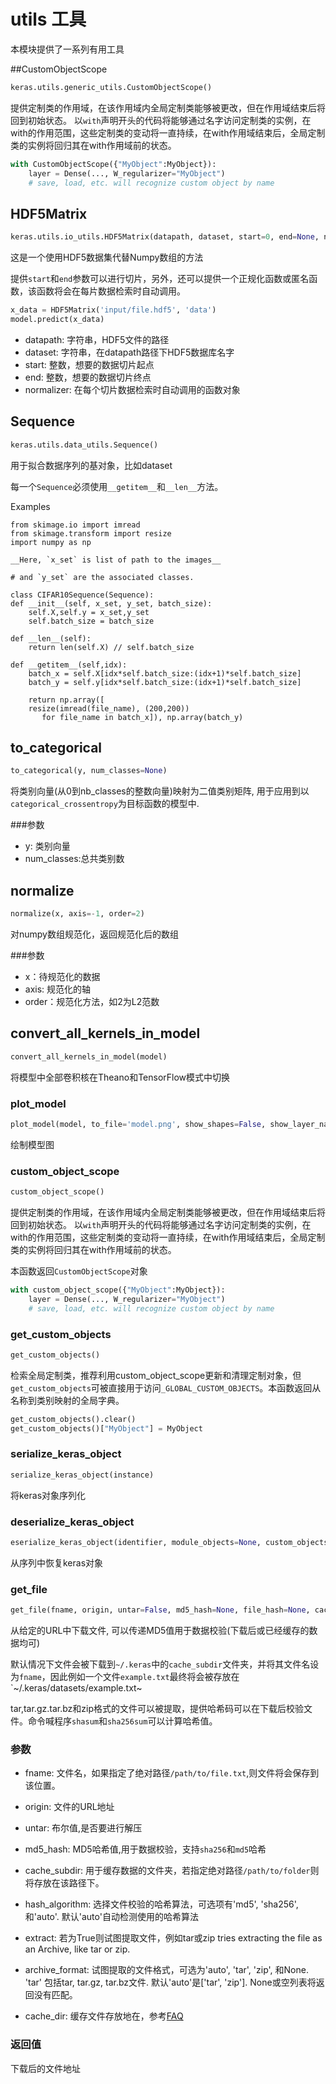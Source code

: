 # utils 工具

本模块提供了一系列有用工具


##CustomObjectScope
```python
keras.utils.generic_utils.CustomObjectScope()
```
提供定制类的作用域，在该作用域内全局定制类能够被更改，但在作用域结束后将回到初始状态。
以```with```声明开头的代码将能够通过名字访问定制类的实例，在with的作用范围，这些定制类的变动将一直持续，在with作用域结束后，全局定制类的实例将回归其在with作用域前的状态。

```python
with CustomObjectScope({"MyObject":MyObject}):
    layer = Dense(..., W_regularizer="MyObject")
    # save, load, etc. will recognize custom object by name
```

## HDF5Matrix

```python
keras.utils.io_utils.HDF5Matrix(datapath, dataset, start=0, end=None, normalizer=None)
```

这是一个使用HDF5数据集代替Numpy数组的方法

提供```start```和```end```参数可以进行切片，另外，还可以提供一个正规化函数或匿名函数，该函数将会在每片数据检索时自动调用。

```python
x_data = HDF5Matrix('input/file.hdf5', 'data')
model.predict(x_data)
```

* datapath: 字符串，HDF5文件的路径
* dataset: 字符串，在datapath路径下HDF5数据库名字
* start: 整数，想要的数据切片起点
* end: 整数，想要的数据切片终点
* normalizer: 在每个切片数据检索时自动调用的函数对象

## Sequence

```python
keras.utils.data_utils.Sequence()
```
用于拟合数据序列的基对象，比如dataset

每一个`Sequence`必须使用`__getitem__`和`__len__`方法。

Examples

```
from skimage.io import imread
from skimage.transform import resize
import numpy as np

__Here, `x_set` is list of path to the images__

# and `y_set` are the associated classes.

class CIFAR10Sequence(Sequence):
def __init__(self, x_set, y_set, batch_size):
    self.X,self.y = x_set,y_set
    self.batch_size = batch_size

def __len__(self):
    return len(self.X) // self.batch_size

def __getitem__(self,idx):
    batch_x = self.X[idx*self.batch_size:(idx+1)*self.batch_size]
    batch_y = self.y[idx*self.batch_size:(idx+1)*self.batch_size]

    return np.array([
    resize(imread(file_name), (200,200))
       for file_name in batch_x]), np.array(batch_y)
```

## to_categorical
```python
to_categorical(y, num_classes=None)
```

将类别向量(从0到nb_classes的整数向量)映射为二值类别矩阵, 用于应用到以`categorical_crossentropy`为目标函数的模型中.

###参数

* y: 类别向量
* num_classes:总共类别数

## normalize
```python
normalize(x, axis=-1, order=2)
```

对numpy数组规范化，返回规范化后的数组

###参数
* x：待规范化的数据
* axis: 规范化的轴
* order：规范化方法，如2为L2范数


## convert_all_kernels_in_model
```python
convert_all_kernels_in_model(model)
```

将模型中全部卷积核在Theano和TensorFlow模式中切换

### plot_model
```python
plot_model(model, to_file='model.png', show_shapes=False, show_layer_names=True)
```
绘制模型图

### custom_object_scope
```python
custom_object_scope()
```
提供定制类的作用域，在该作用域内全局定制类能够被更改，但在作用域结束后将回到初始状态。
以```with```声明开头的代码将能够通过名字访问定制类的实例，在with的作用范围，这些定制类的变动将一直持续，在with作用域结束后，全局定制类的实例将回归其在with作用域前的状态。

本函数返回```CustomObjectScope```对象

```python
with custom_object_scope({"MyObject":MyObject}):
	layer = Dense(..., W_regularizer="MyObject")
	# save, load, etc. will recognize custom object by name
```

### get_custom_objects
```python
get_custom_objects()
```

检索全局定制类，推荐利用custom_object_scope更新和清理定制对象，但```get_custom_objects```可被直接用于访问```_GLOBAL_CUSTOM_OBJECTS```。本函数返回从名称到类别映射的全局字典。

```python
get_custom_objects().clear()
get_custom_objects()["MyObject"] = MyObject
```

### serialize_keras_object
```python
serialize_keras_object(instance)
```
将keras对象序列化

### deserialize_keras_object
```python
eserialize_keras_object(identifier, module_objects=None, custom_objects=None, printable_module_name='object')
```
从序列中恢复keras对象

### get_file

```python
get_file(fname, origin, untar=False, md5_hash=None, file_hash=None, cache_subdir='datasets', hash_algorithm='auto', extract=False, archive_format='auto', cache_dir=None)
```

从给定的URL中下载文件, 可以传递MD5值用于数据校验(下载后或已经缓存的数据均可)

默认情况下文件会被下载到`~/.keras`中的`cache_subdir`文件夹，并将其文件名设为`fname`，因此例如一个文件`example.txt`最终将会被存放在`~/.keras/datasets/example.txt~

tar,tar.gz.tar.bz和zip格式的文件可以被提取，提供哈希码可以在下载后校验文件。命令喊程序`shasum`和`sha256sum`可以计算哈希值。


### 参数

* fname: 文件名，如果指定了绝对路径`/path/to/file.txt`,则文件将会保存到该位置。

* origin: 文件的URL地址

* untar: 布尔值,是否要进行解压

* md5_hash: MD5哈希值,用于数据校验，支持`sha256`和`md5`哈希

* cache_subdir: 用于缓存数据的文件夹，若指定绝对路径`/path/to/folder`则将存放在该路径下。

* hash_algorithm: 选择文件校验的哈希算法，可选项有'md5', 'sha256', 和'auto'. 默认'auto'自动检测使用的哈希算法
* extract: 若为True则试图提取文件，例如tar或zip tries extracting the file as an Archive, like tar or zip.
* archive_format: 试图提取的文件格式，可选为'auto', 'tar', 'zip', 和None. 'tar' 包括tar, tar.gz, tar.bz文件. 默认'auto'是['tar', 'zip']. None或空列表将返回没有匹配。 
* cache_dir: 缓存文件存放地在，参考[FAQ](for_beginners/FAQ/#where_config)
### 返回值

下载后的文件地址
